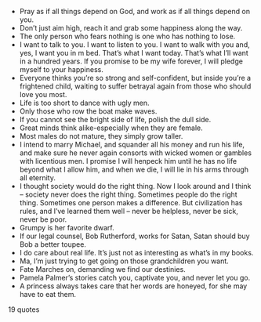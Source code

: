  - Pray as if all things depend on God, and work as if all things depend on you.
 - Don’t just aim high, reach it and grab some happiness along the way.
 - The only person who fears nothing is one who has nothing to lose.
 - I want to talk to you. I want to listen to you. I want to walk with you and, yes, I want you in m bed. That’s what I want today. That’s what I’ll want in a hundred years. If you promise to be my wife forever, I will pledge myself to your happiness.
 - Everyone thinks you’re so strong and self-confident, but inside you’re a frightened child, waiting to suffer betrayal again from those who should love you most.
 - Life is too short to dance with ugly men.
 - Only those who row the boat make waves.
 - If you cannot see the bright side of life, polish the dull side.
 - Great minds think alike-especially when they are female.
 - Most males do not mature, they simply grow taller.
 - I intend to marry Michael, and squander all his money and run his life, and make sure he never again consorts with wicked women or gambles with licentious men. I promise I will henpeck him until he has no life beyond what I allow him, and when we die, I will lie in his arms through all eternity.
 - I thought society would do the right thing. Now I look around and I think – society never does the right thing. Sometimes people do the right thing. Sometimes one person makes a difference. But civilization has rules, and I’ve learned them well – never be helpless, never be sick, never be poor.
 - Grumpy is her favorite dwarf.
 - If our legal counsel, Bob Rutherford, works for Satan, Satan should buy Bob a better toupee.
 - I do care about real life. It’s just not as interesting as what’s in my books.
 - Ma, I’m just trying to get going on those grandchildren you want.
 - Fate Marches on, demanding we find our destinies.
 - Pamela Palmer’s stories catch you, captivate you, and never let you go.
 - A princess always takes care that her words are honeyed, for she may have to eat them.

19 quotes